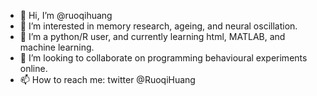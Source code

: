 - 👋 Hi, I’m @ruoqihuang
- 👀 I’m interested in memory research, ageing, and neural oscillation.
- 🌱 I’m a python/R user, and currently learning html, MATLAB, and machine learning.
- 💞️ I’m looking to collaborate on programming behavioural experiments online.
- 📫 How to reach me: twitter @RuoqiHuang

<!---
ruoqihuang/ruoqihuang is a ✨ special ✨ repository because its `README.md` (this file) appears on your GitHub profile.
You can click the Preview link to take a look at your changes.
--->
